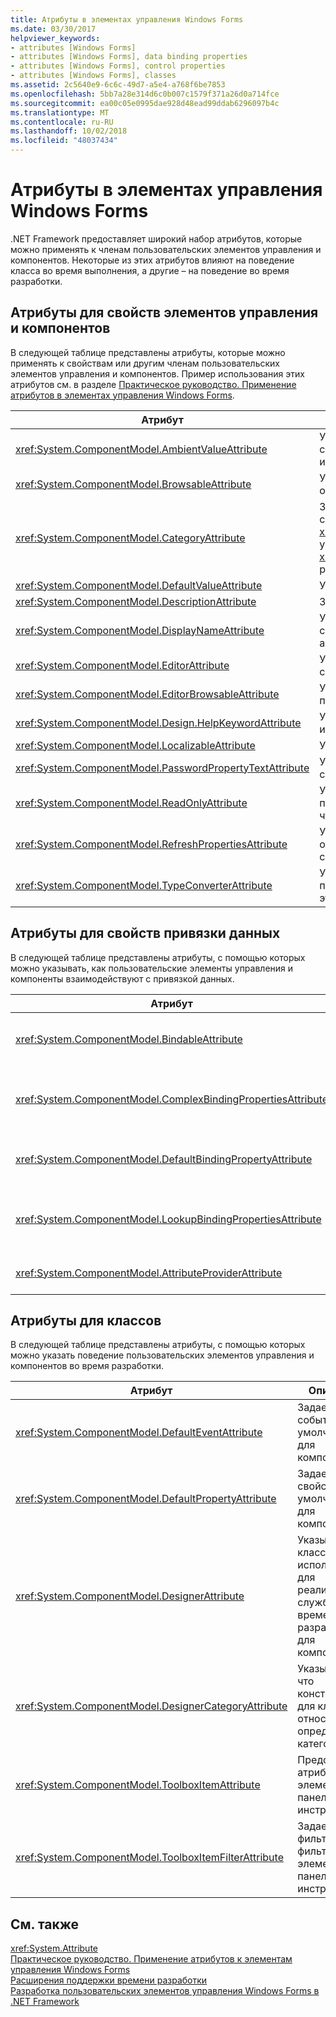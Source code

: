 ```yaml
---
title: Атрибуты в элементах управления Windows Forms
ms.date: 03/30/2017
helpviewer_keywords:
- attributes [Windows Forms]
- attributes [Windows Forms], data binding properties
- attributes [Windows Forms], control properties
- attributes [Windows Forms], classes
ms.assetid: 2c5640e9-6c6c-49d7-a5e4-a768f6be7853
ms.openlocfilehash: 5bb7a28e314d6c0b007c1579f371a26d0a714fce
ms.sourcegitcommit: ea00c05e0995dae928d48ead99ddab6296097b4c
ms.translationtype: MT
ms.contentlocale: ru-RU
ms.lasthandoff: 10/02/2018
ms.locfileid: "48037434"
---
```

# <a name="attributes-in-windows-forms-controls"></a>Атрибуты в элементах управления Windows Forms
.NET Framework предоставляет широкий набор атрибутов, которые можно применять к членам пользовательских элементов управления и компонентов. Некоторые из этих атрибутов влияют на поведение класса во время выполнения, а другие – на поведение во время разработки.  
  
## <a name="attributes-for-control-and-component-properties"></a>Атрибуты для свойств элементов управления и компонентов  
 В следующей таблице представлены атрибуты, которые можно применять к свойствам или другим членам пользовательских элементов управления и компонентов. Пример использования этих атрибутов см. в разделе [Практическое руководство. Применение атрибутов в элементах управления Windows Forms](../../../../docs/framework/winforms/controls/how-to-apply-attributes-in-windows-forms-controls.md).  
  
|Атрибут|Описание|  
|---------------|-----------------|  
|<xref:System.ComponentModel.AmbientValueAttribute>|Указывает значение, которое нужно передать в свойство, чтобы свойство получило свое значение из другого источника. Это называется *окружением*.|  
|<xref:System.ComponentModel.BrowsableAttribute>|Указывает, должно ли отображаться свойство в окне **Свойства**.|  
|<xref:System.ComponentModel.CategoryAttribute>|Задает имя категории, в которой для группировки свойства или события, при отображении в <xref:System.Windows.Forms.PropertyGrid> элемента управления значение <xref:System.Windows.Forms.PropertySort.Categorized> режим.|  
|<xref:System.ComponentModel.DefaultValueAttribute>|Указывает значение свойства по умолчанию.|  
|<xref:System.ComponentModel.DescriptionAttribute>|Задает описание для свойства или события.|  
|<xref:System.ComponentModel.DisplayNameAttribute>|Указывает отображаемое имя для свойства, события или метода `public void`, у которого нет аргументов.|  
|<xref:System.ComponentModel.EditorAttribute>|Указывает редактор, используемый для изменения свойства.|  
|<xref:System.ComponentModel.EditorBrowsableAttribute>|Указывает, что свойство или метод можно просматривать в редакторе.|  
|<xref:System.ComponentModel.Design.HelpKeywordAttribute>|Указывает ключевое слово контекста для класса или члена.|  
|<xref:System.ComponentModel.LocalizableAttribute>|Указывает, должно ли быть локализовано свойство.|  
|<xref:System.ComponentModel.PasswordPropertyTextAttribute>|Указывает, что текстовое представление объекта скрыто символами, например звездочками.|  
|<xref:System.ComponentModel.ReadOnlyAttribute>|Указывает, предназначено ли свойство, к которому привязан этот атрибут, только для чтения или для чтения и записи во время разработки.|  
|<xref:System.ComponentModel.RefreshPropertiesAttribute>|Указывает, что таблица свойств должна обновляться при изменении значения связанного свойства.|  
|<xref:System.ComponentModel.TypeConverterAttribute>|Указывает, какой тип использовать в качестве преобразователя для объекта, с которым связан этот атрибут.|  
  
## <a name="attributes-for-data-binding-properties"></a>Атрибуты для свойств привязки данных  
 В следующей таблице представлены атрибуты, с помощью которых можно указывать, как пользовательские элементы управления и компоненты взаимодействуют с привязкой данных.  
  
|Атрибут|Описание|  
|---------------|-----------------|  
|<xref:System.ComponentModel.BindableAttribute>|Указывает, используется ли обычно свойство для привязки.|  
|<xref:System.ComponentModel.ComplexBindingPropertiesAttribute>|Указывает источник данных и свойства элемента данных для компонента.|  
|<xref:System.ComponentModel.DefaultBindingPropertyAttribute>|Задает свойство привязки по умолчанию для компонента.|  
|<xref:System.ComponentModel.LookupBindingPropertiesAttribute>|Указывает источник данных и свойства элемента данных для компонента.|  
|<xref:System.ComponentModel.AttributeProviderAttribute>|Включает перенаправление атрибутов.|  
  
## <a name="attributes-for-classes"></a>Атрибуты для классов  
 В следующей таблице представлены атрибуты, с помощью которых можно указать поведение пользовательских элементов управления и компонентов во время разработки.  
  
|Атрибут|Описание|  
|---------------|-----------------|  
|<xref:System.ComponentModel.DefaultEventAttribute>|Задает событие по умолчанию для компонента.|  
|<xref:System.ComponentModel.DefaultPropertyAttribute>|Задает свойство по умолчанию для компонента.|  
|<xref:System.ComponentModel.DesignerAttribute>|Указывает класс, используемый для реализации служб времени разработки для компонента.|  
|<xref:System.ComponentModel.DesignerCategoryAttribute>|Указывает, что конструктор для класса относится к определенной категории.|  
|<xref:System.ComponentModel.ToolboxItemAttribute>|Представляет атрибут элемента панели инструментов.|  
|<xref:System.ComponentModel.ToolboxItemFilterAttribute>|Задает строку фильтра и тип фильтра для элемента панели инструментов.|  
  
## <a name="see-also"></a>См. также  
 <xref:System.Attribute>  
 [Практическое руководство. Применение атрибутов к элементам управления Windows Forms](../../../../docs/framework/winforms/controls/how-to-apply-attributes-in-windows-forms-controls.md)  
 [Расширения поддержки времени разработки](https://msdn.microsoft.com/library/d6ac8a6a-42fd-4bc8-bf33-b212811297e2)  
 [Разработка пользовательских элементов управления Windows Forms в .NET Framework](../../../../docs/framework/winforms/controls/developing-custom-windows-forms-controls.md)
